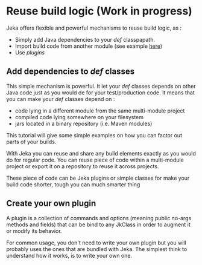 # Reuse build logic (Work in progress)

Jeka offers flexible and powerful mechanisms to reuse build logic, as : 
- Simply add Java dependencies to your *def* classpapath.
- Import build code from another module (see example [here](https://github.com/jerkar/working-examples/tree/master/springboot-multi-modules))
- Use *plugins*

## Add dependencies to *def* classes

This simple mechanism is powerful. It let your *def* classes depends on other Java code just as you would de
for your test/production code. It means that you can make your *def* classes depend on :
- code lying in a different module from the same multi-module project
- compiled code lying somewhere on your filesystem
- jars located in a binary repository (i.e. Maven modules)

This tutorial will give some simple examples on how you can factor out parts of your builds. 


With Jeka you can reuse and share any build elements exactly as you would do for regular code.
You can reuse piece of code within a multi-module project or export it on a repository to reuse it 
across projects.

These piece of code can be Jeka plugins or simple classes for make your build code shorter, tough you
can much smarter thing 




## Create your own plugin

A plugin is a collection of commands and options (meaning public no-args methods and fields) that can be bind to any 
JkClass in order to augment it or modify its behavior. 

For common usage, you don't need to write your own plugin but you will probably uses the ones that are bundled with 
Jeka. The simplest think to understand how it works, is to write your own one.

